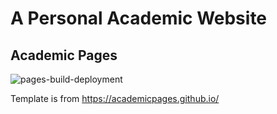 # A Personal Academic Website

## Academic Pages

![pages-build-deployment](https://github.com/academicpages/academicpages.github.io/actions/workflows/pages/pages-build-deployment/badge.svg)

Template is from https://academicpages.github.io/